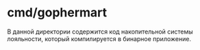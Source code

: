 # cmd/gophermart

В данной директории содержится код накопительной системы лояльности, который компилируется в бинарное
приложение.
